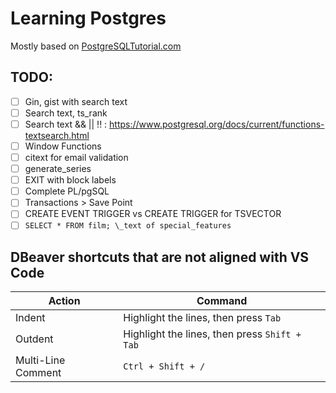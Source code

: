 # Learning Postgres

Mostly based on [PostgreSQLTutorial.com](https://www.postgresqltutorial.com/)

## TODO:

- [ ] Gin, gist with search text
- [ ] Search text, ts_rank
- [ ] Search text && || !! : https://www.postgresql.org/docs/current/functions-textsearch.html
- [ ] Window Functions
- [ ] citext for email validation
- [ ] generate_series
- [ ] EXIT with block labels
- [ ] Complete PL/pgSQL
- [ ] Transactions > Save Point
- [ ] CREATE EVENT TRIGGER vs CREATE TRIGGER for TSVECTOR
- [ ] `SELECT * FROM film; \_text of special_features`

## DBeaver shortcuts that are not aligned with VS Code

<table>
  <thead>
    <tr>
      <th>Action</th>
      <th>Command</th>
    </tr>
  </thead>
  <tbody>
    <tr>
      <td>Indent</td>
      <td>Highlight the lines, then press <code>Tab</code></td>
    </tr>
    <tr>
      <td>Outdent</td>
      <td>Highlight the lines, then press <code>Shift + Tab</code></td>
    </tr>
    <tr>
      <td>Multi-Line Comment</td>
      <td><code>Ctrl + Shift + /</code></td>
    </tr>
  </tbody>
</table>
